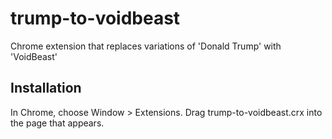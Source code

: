 trump-to-voidbeast
=============

Chrome extension that replaces variations of 'Donald Trump' with 'VoidBeast'

Installation
------------

In Chrome, choose Window > Extensions.  Drag trump-to-voidbeast.crx into the page that appears.
